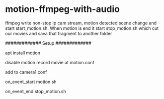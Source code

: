 # motion-ffmpeg-with-audio
ffmpeg write non-stop ip cam stream, motion detected scene change and start start_motion.sh. When motion is end it start stop_motion.sh which cut our movies and sava that fragment to another folder

#############
Setup
#############

apt install motion 

disable motion record movie at motion.conf

add to camera1.conf

  on_event_start motion.sh
  
  on_event_end stop_motion.sh


